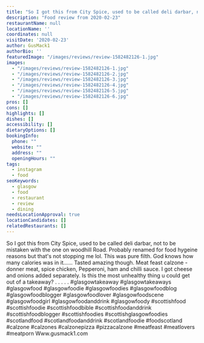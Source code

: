 ```yaml
---
title: "So I got this from City Spice, used to be called deli darbar, not to be mistaken with the one on woodhill Road."
description: "Food review from 2020-02-23"
restaurantName: null
locationName: ''
coordinates: null
visitDate: '2020-02-23'
author: GusMack1
authorBio: ''
featuredImage: "/images/reviews/review-1582482126-1.jpg"
images:
  - "/images/reviews/review-1582482126-1.jpg"
  - "/images/reviews/review-1582482126-2.jpg"
  - "/images/reviews/review-1582482126-3.jpg"
  - "/images/reviews/review-1582482126-4.jpg"
  - "/images/reviews/review-1582482126-5.jpg"
  - "/images/reviews/review-1582482126-6.jpg"
pros: []
cons: []
highlights: []
dishes: []
accessibility: []
dietaryOptions: []
bookingInfo:
  phone: ""
  website: ""
  address: ""
  openingHours: ""
tags:
  - instagram
  - food
seoKeywords:
  - glasgow
  - food
  - restaurant
  - review
  - dining
needsLocationApproval: true
locationCandidates: []
relatedRestaurants: []
---
```


So I got this from City Spice, used to be called deli darbar, not to be mistaken with the one on woodhill Road. Probably renamed for food hygeine reasons but that's not stopping me lol. This was pure filth. God knows how many calories was in it...... Tasted amazing though. Meat feast calzone - donner meat, spice chicken, Pepperoni, ham and chilli sauce. I got cheese and onions added separately. Is this the most unhealthy thing u could get out of a takeaway?
.
.
.
.
.
#glasgowtakeaway #glasgowtakeaways #glasgowfood #glasgowfoodie #glasgowfoodies #glasgowfoodblog #glasgowfoodblogger #glasgowfoodlover #glasgowfoodscene #glasgowfoodgirl #glasgowfoodanddrink #glasgowfoody #scottishfood #scottishfoodie #scottishfoodbible #scottishfoodanddrink #scottishfoodblogger #scottishfoodies #scottishglasgowfoodies #scotlandfood #scotlandfoodanddrink #scotlandfoodie #foodscotland #calzone #calzones #calzonepizza #pizzacalzone #meatfeast #meatlovers #meatporn
Www.gusmack1.com